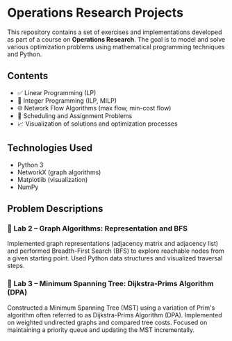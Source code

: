 # Operations Research Projects

This repository contains a set of exercises and implementations developed as part of a course on **Operations Research**. The goal is to model and solve various optimization problems using mathematical programming techniques and Python.

## Contents

- ✅ Linear Programming (LP)  
- 🔢 Integer Programming (ILP, MILP)  
- 🌐 Network Flow Algorithms (max flow, min-cost flow)  
- 📅 Scheduling and Assignment Problems  
- 📈 Visualization of solutions and optimization processes  

## Technologies Used

- Python 3  
- NetworkX (graph algorithms)  
- Matplotlib (visualization)  
- NumPy

## Problem Descriptions

### 🧪 Lab 2 – Graph Algorithms: Representation and BFS  
Implemented graph representations (adjacency matrix and adjacency list) and performed Breadth-First Search (BFS) to explore reachable nodes from a given starting point. Used Python data structures and visualized traversal steps.

### 🧪 Lab 3 – Minimum Spanning Tree: Dijkstra-Prims Algorithm (DPA)  
Constructed a Minimum Spanning Tree (MST) using a variation of Prim's algorithm often referred to as Dijkstra-Prims Algorithm (DPA). Implemented on weighted undirected graphs and compared tree costs. Focused on maintaining a priority queue and updating the MST incrementally.
